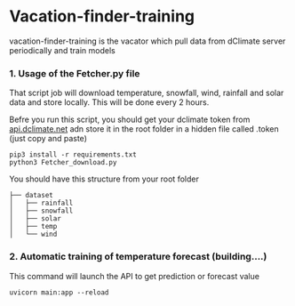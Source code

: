 # Vacation-finder-training

vacation-finder-training is the vacator which pull data from dClimate server periodically and train models

### 1. Usage of the Fetcher.py file
That script job will download temperature, snowfall, wind, rainfall and solar data and store locally.
This will be done every 2 hours.

Befre you run this script, you should get your dclimate token from [api.dclimate.net](https://api.dclimate.net) adn store it in the root folder in a hidden file called .token (just copy and paste)

```
pip3 install -r requirements.txt
python3 Fetcher_download.py
```

You should have this structure from your root folder

```
├── dataset
│   ├── rainfall
│   ├── snowfall
│   ├── solar
│   ├── temp
│   └── wind

```

### 2. Automatic training of temperature forecast (building....)
This command will launch the API to get prediction or forecast value

```
uvicorn main:app --reload
```
